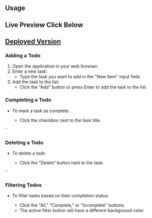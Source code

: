  <h2>Usage</h2>

 <h2>Live Preview Click Below</h2>
 <h2><a href="https://incredible-boba-e5f95c.netlify.app/">Deployed Version</a></h2>

   <h3>Adding a Todo</h3>
   <ol>
        <li>Open the application in your web browser.</li>
        <li>Enter a new task:
            <ul>
                <li>Type the task you want to add in the "New Item" input field.</li>
            </ul>
        </li>
        <li>Add the task to the list:
            <ul>
                <li>Click the "Add" button or press Enter to add the task to the list.</li>
            </ul>
        </li>
    </ol>

   <h3>Completing a Todo</h3>
    <ul>
        <li>To mark a task as complete:</li>
        <ul>
            <li>Click the checkbox next to the task title.</li>
        </ul>
    </ul>

   `` <h3>Deleting a Todo</h3>
    <ul>
        <li>To delete a task:</li>
        <ul>
            <li>Click the "Delete" button next to the task.</li>
        </ul>
    </ul>

   `` <h3>Filtering Todos</h3>
    <ul>
        <li>To filter tasks based on their completion status:</li>
        <ul>
            <li>Click the "All," "Complete," or "Incomplete" buttons.</li>
            <li>The active filter button will have a different background color.</li>
        </ul>
    </ul>
